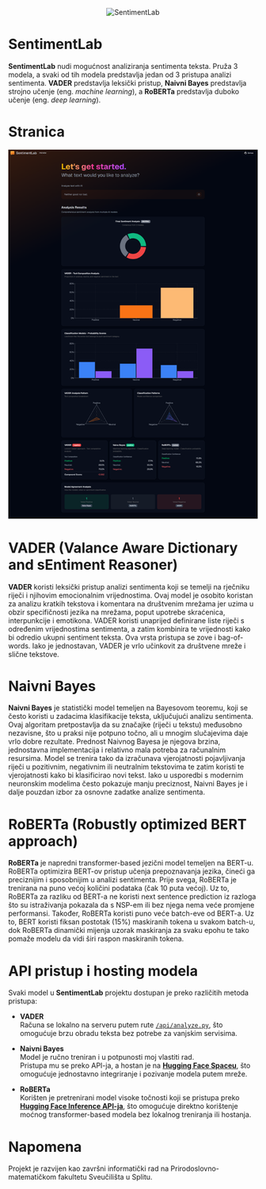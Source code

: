 <p align="center">
  <img src="https://projekt-henna.vercel.app/favicon.ico" alt="SentimentLab" width="128" height="128">
</p>

# SentimentLab
**SentimentLab** nudi mogućnost analiziranja sentimenta teksta. Pruža 3 modela, a svaki od tih modela predstavlja jedan od 3 pristupa analizi sentimenta. **VADER** predstavlja leksički pristup, **Naivni Bayes** predstavlja strojno učenje (eng. *machine learning*), a **RoBERTa** predstavlja duboko učenje (eng. *deep learning*).

# Stranica
<img src="public/readme/01.png" alt="App Screenshot">

# VADER (Valance Aware Dictionary and sEntiment Reasoner)
**VADER** koristi leksički pristup analizi sentimenta koji se temelji na rječniku riječi i njihovim emocionalnim vrijednostima. Ovaj model je osobito koristan za analizu kratkih tekstova i komentara na društvenim mrežama jer uzima u obzir specifičnosti jezika na mrežama, poput upotrebe skraćenica, interpunkcije i emotikona. VADER koristi unaprijed definirane liste riječi s određenim vrijednostima sentimenta, a zatim kombinira te vrijednosti kako bi odredio ukupni sentiment teksta. Ova vrsta pristupa se zove i bag-of-words. Iako je jednostavan, VADER je vrlo učinkovit za društvene mreže i slične tekstove.

# Naivni Bayes
**Naivni Bayes** je statistički model temeljen na Bayesovom teoremu, koji se često koristi u zadacima klasifikacije teksta, uključujući analizu sentimenta. Ovaj algoritam pretpostavlja da su značajke (riječi u tekstu) međusobno nezavisne, što u praksi nije potpuno točno, ali u mnogim slučajevima daje vrlo dobre rezultate. Prednost Naivnog Bayesa je njegova brzina, jednostavna implementacija i relativno mala potreba za računalnim resursima. Model se trenira tako da izračunava vjerojatnosti pojavljivanja riječi u pozitivnim, negativnim ili neutralnim tekstovima te zatim koristi te vjerojatnosti kako bi klasificirao novi tekst. Iako u usporedbi s modernim neuronskim modelima često pokazuje manju preciznost, Naivni Bayes je i dalje pouzdan izbor za osnovne zadatke analize sentimenta.

# RoBERTa (Robustly optimized BERT approach)
**RoBERTa** je napredni transformer-based jezični model temeljen na BERT-u. RoBERTa optimizira BERT-ov pristup učenja prepoznavanja jezika, čineći ga preciznijim i sposobnijim u analizi sentimenta. Prije svega, RoBERTa je trenirana na puno većoj količini podataka (čak 10 puta većoj). Uz to, RoBERTa za razliku od BERT-a ne koristi next sentence prediction iz razloga što su istraživanja pokazala da s NSP-em ili bez njega nema veće promjene performansi. Također, RoBERTa koristi puno veće batch-eve od BERT-a. Uz to, BERT koristi fiksan postotak (15%) maskiranih tokena u svakom batch-u, dok RoBERTa dinamički mijenja uzorak maskiranja za svaku epohu te tako pomaže modelu da vidi širi raspon maskiranih tokena.

# API pristup i hosting modela
Svaki model u **SentimentLab** projektu dostupan je preko različitih metoda pristupa:

- **VADER**  
Računa se lokalno na serveru putem rute [`/api/analyze.py`](./api/analyze.py), što omogućuje brzu obradu teksta bez potrebe za vanjskim servisima.

- **Naivni Bayes**  
Model je ručno treniran i u potpunosti moj vlastiti rad.  
Pristupa mu se preko API-ja, a hostan je na [**Hugging Face Spaceu**](https://huggingface.co/spaces/maksimilijankatavic/nb-sentiment-classifier), što omogućuje jednostavno integriranje i pozivanje modela putem mreže.

- **RoBERTa**  
Korišten je pretrenirani model visoke točnosti koji se pristupa preko [**Hugging Face Inference API-ja**](https://huggingface.co/cardiffnlp/twitter-roberta-base-sentiment), što omogućuje direktno korištenje moćnog transformer-based modela bez lokalnog treniranja ili hostanja.

# Napomena
Projekt je razvijen kao završni informatički rad na Prirodoslovno-matematičkom fakultetu Sveučilišta u Splitu.
